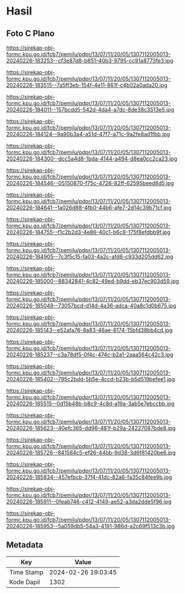 # Hasil

## Foto C Plano

https://sirekap-obj-formc.kpu.go.id/fcb7/pemilu/pdpr/13/07/11/20/05/1307112005013-20240226-183253--cf3e87d8-b851-40b3-9795-cc91a8773fe3.jpg

https://sirekap-obj-formc.kpu.go.id/fcb7/pemilu/pdpr/13/07/11/20/05/1307112005013-20240226-183515--7a5ff3eb-154f-4e11-861f-c4b02a0ada20.jpg

https://sirekap-obj-formc.kpu.go.id/fcb7/pemilu/pdpr/13/07/11/20/05/1307112005013-20240226-184011--157bcdd5-542d-4da4-a7dc-8de38c3513e5.jpg

https://sirekap-obj-formc.kpu.go.id/fcb7/pemilu/pdpr/13/07/11/20/05/1307112005013-20240226-184124--9a90b3a4-a51d-47f7-a71c-9a2fe8ad1fbb.jpg

https://sirekap-obj-formc.kpu.go.id/fcb7/pemilu/pdpr/13/07/11/20/05/1307112005013-20240226-184300--dcc5a4d8-1bda-4144-a494-d8ea0cc2ca23.jpg

https://sirekap-obj-formc.kpu.go.id/fcb7/pemilu/pdpr/13/07/11/20/05/1307112005013-20240226-184546--05150870-f75c-4726-82ff-62595beed8d5.jpg

https://sirekap-obj-formc.kpu.go.id/fcb7/pemilu/pdpr/13/07/11/20/05/1307112005013-20240226-184641--1a026d88-4fb0-44b6-afe7-2d14c39b71cf.jpg

https://sirekap-obj-formc.kpu.go.id/fcb7/pemilu/pdpr/13/07/11/20/05/1307112005013-20240226-184755--f1c2b2d3-4e86-40c1-b6c8-175f8efdbb9f.jpg

https://sirekap-obj-formc.kpu.go.id/fcb7/pemilu/pdpr/13/07/11/20/05/1307112005013-20240226-184905--7c3f5c15-fa03-4a2c-afd6-c933d205dd62.jpg

https://sirekap-obj-formc.kpu.go.id/fcb7/pemilu/pdpr/13/07/11/20/05/1307112005013-20240226-185000--88342841-4c82-49ed-b9dd-eb37ec903d59.jpg

https://sirekap-obj-formc.kpu.go.id/fcb7/pemilu/pdpr/13/07/11/20/05/1307112005013-20240226-185048--73057bcd-d14d-4a36-adca-40a8c1d0b675.jpg

https://sirekap-obj-formc.kpu.go.id/fcb7/pemilu/pdpr/13/07/11/20/05/1307112005013-20240226-185143--e52afa76-8a83-46ae-8174-15bfd38bb4cd.jpg

https://sirekap-obj-formc.kpu.go.id/fcb7/pemilu/pdpr/13/07/11/20/05/1307112005013-20240226-185237--c3a78df5-0f4c-474c-b2a1-2aaa564c42c3.jpg

https://sirekap-obj-formc.kpu.go.id/fcb7/pemilu/pdpr/13/07/11/20/05/1307112005013-20240226-185402--795c2bdd-5b5e-4ccd-b23b-b5d519befee1.jpg

https://sirekap-obj-formc.kpu.go.id/fcb7/pemilu/pdpr/13/07/11/20/05/1307112005013-20240226-185515--0d15b48b-b8c9-4c8d-a19a-3ab5e7ebccbb.jpg

https://sirekap-obj-formc.kpu.go.id/fcb7/pemilu/pdpr/13/07/11/20/05/1307112005013-20240226-185623--40efc365-dd96-481f-b29a-24227087bde8.jpg

https://sirekap-obj-formc.kpu.go.id/fcb7/pemilu/pdpr/13/07/11/20/05/1307112005013-20240226-185726--841564c5-ef26-44bb-9d38-3d6f81420be6.jpg

https://sirekap-obj-formc.kpu.go.id/fcb7/pemilu/pdpr/13/07/11/20/05/1307112005013-20240226-185834--457efbcb-37f4-41dc-82a6-fa35c84fee9b.jpg

https://sirekap-obj-formc.kpu.go.id/fcb7/pemilu/pdpr/13/07/11/20/05/1307112005013-20240226-185911--0feab746-c412-4149-ae52-a3da2dde5f96.jpg

https://sirekap-obj-formc.kpu.go.id/fcb7/pemilu/pdpr/13/07/11/20/05/1307112005013-20240226-185953--5a059db5-54a3-4191-986d-a2c69f513c3b.jpg


## Metadata

| Key        | Value               |
| ---------- | ------------------- |
| Time Stamp | 2024-02-26 19:03:45 |
| Kode Dapil | 1302                |



